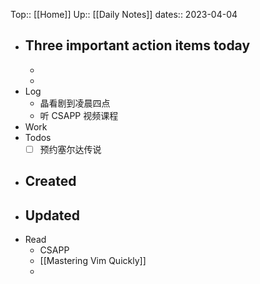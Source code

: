 Top:: [[Home]]
Up:: [[Daily Notes]]
dates:: 2023-04-04

- Three important action items today
	- 
	- 
	- 
- Log
	- 晶看剧到凌晨四点
	- 听 CSAPP 视频课程
- Work
- Todos
	- [ ] 预约塞尔达传说
- Created
	- 
- Updated
	- 
- Read
	- CSAPP
	- [[Mastering Vim Quickly]]
	- 